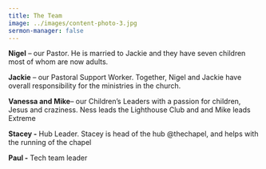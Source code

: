 ```yaml
---
title: The Team
image: ../images/content-photo-3.jpg
sermon-manager: false
---
```

**Nigel** – our Pastor. He is married to Jackie and they have seven children most of whom are now adults.

**Jackie** – our Pastoral Support Worker. Together, Nigel and Jackie have overall responsibility for the ministries in the church.

**Vanessa and Mike**– our Children’s Leaders with a passion for children, Jesus and craziness. Ness leads the Lighthouse Club and and Mike leads Extreme 

**Stacey -** Hub Leader. Stacey is head of the hub @thechapel, and helps with the running of the chapel

**Paul -** Tech team leader